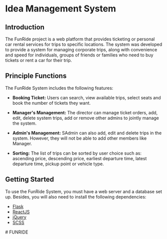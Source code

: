 # Idea Management System

## Introduction

The FunRide project is a web platform that provides ticketing or personal car rental services for trips to specific locations. The system was developed to provide a system for managing corporate trips, along with convenience and speed for individuals, groups of friends or families who need to buy tickets or rent a car for their trip.

## Principle Functions
The FunRide System includes the following features:

-   **Booking Ticket:** Users can search, view available trips, select seats and book the number of tickets they want.

-   **Manager's Management:** The director can manage ticket orders, add, edit, delete system trips, add or remove other admins to jointly manage the system.

-   **Admin's Management:** SAdmin can also add, edit and delete trips in the system. However, they will not be able to add other members like Manager.

-   **Sorting:** The list of trips can be sorted by user choice such as: ascending price, descending price, earliest departure time, latest departure time, pickup point or vehicle type.

## Getting Started

To use the FunRide System, you must have a web server and a database set up. Besides, you will also need to install the following dependencies:

-   [Flask](https://flask.palletsprojects.com/en/2.2.x/installation/)
-   [ReactJS](https://vi.reactjs.org/)
-   [jQuery](https://jquery.com/)
-   [SCSS](https://sass-lang.com/guide)

#   F U N R I D E  
 